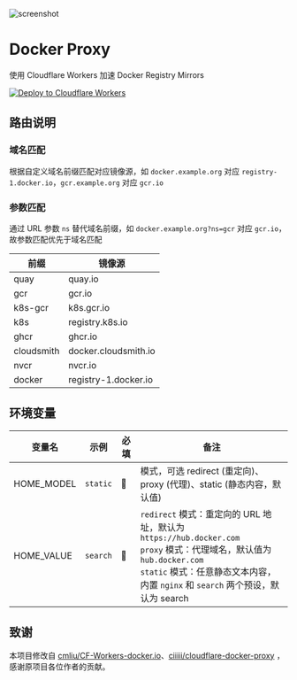 ![screenshot](https://github.com/user-attachments/assets/2e50566f-038e-4d4b-8d7d-46ef93ee9d81)
# Docker Proxy

使用 Cloudflare Workers 加速 Docker Registry Mirrors

[![Deploy to Cloudflare Workers](https://deploy.workers.cloudflare.com/button)](https://deploy.workers.cloudflare.com/?url=https://github.com/fordes123/docker-proxy)

## 路由说明

### 域名匹配

根据自定义域名前缀匹配对应镜像源，如 `docker.example.org` 对应 `registry-1.docker.io`，`gcr.example.org` 对应 `gcr.io`

### 参数匹配

通过 URL 参数 `ns` 替代域名前缀，如 `docker.example.org?ns=gcr` 对应 `gcr.io`，故参数匹配优先于域名匹配

| 前缀         | 镜像源                  |
|------------|----------------------|
| quay       | quay.io              |
| gcr        | gcr.io               |
| k8s-gcr    | k8s.gcr.io           |
| k8s        | registry.k8s.io      |
| ghcr       | ghcr.io              |
| cloudsmith | docker.cloudsmith.io |
| nvcr       | nvcr.io              |
| docker     | registry-1.docker.io |

## 环境变量

| 变量名        | 示例       | 必填 | 备注                                                                                                                                                              |
|------------|----------|----|-----------------------------------------------------------------------------------------------------------------------------------------------------------------|
| HOME_MODEL | `static` | 🚫 | 模式，可选 redirect (重定向)、proxy (代理)、static (静态内容，默认值)                                                                                                               |
| HOME_VALUE | `search` | 🚫 | `redirect` 模式：重定向的 URL 地址，默认为 `https://hub.docker.com`<br/>`proxy` 模式：代理域名，默认值为 `hub.docker.com`<br/>`static` 模式：任意静态文本内容，内置 `nginx` 和 `search` 两个预设，默认为 search |

## 致谢

本项目修改自 [cmliu/CF-Workers-docker.io](https://github.com/cmliu/CF-Workers-docker.io)、[ciiiii/cloudflare-docker-proxy](https://github.com/ciiiii/cloudflare-docker-proxy)
，感谢原项目各位作者的贡献。

